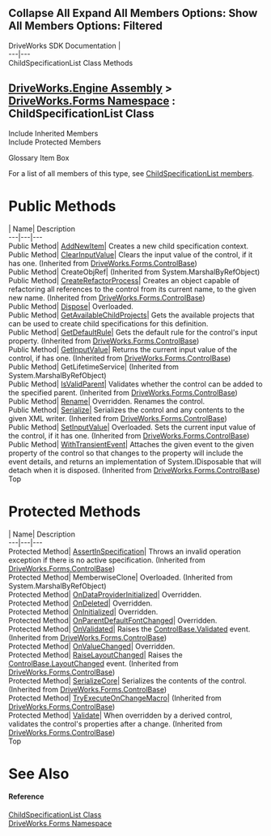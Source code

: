 Collapse All Expand All Members Options: Show All  Members Options: Filtered   
---  
DriveWorks SDK Documentation  |   
---|---  
ChildSpecificationList Class Methods   
  
[DriveWorks.Engine Assembly](topic2156.md) > [DriveWorks.Forms Namespace](topic7266.md) : ChildSpecificationList Class  
---  
  
Include Inherited Members    
Include Protected Members    


Glossary Item Box

For a list of all members of this type, see [ChildSpecificationList members](topic7548.md).

# Public Methods

| Name| Description  
---|---|---  
Public Method| [AddNewItem](topic7555.md)| Creates a new child specification context.   
Public Method| [ClearInputValue](topic7705.md)| Clears the input value of the control, if it has one. (Inherited from [DriveWorks.Forms.ControlBase](topic7698.md))  
Public Method| CreateObjRef|  (Inherited from System.MarshalByRefObject)  
Public Method| [CreateRefactorProcess](topic7706.md)| Creates an object capable of refactoring all references to the control from its current name, to the given new name. (Inherited from [DriveWorks.Forms.ControlBase](topic7698.md))  
Public Method| [Dispose](topic7556.md)| Overloaded.   
Public Method| [GetAvailableChildProjects](topic7559.md)| Gets the available projects that can be used to create child specifications for this definition.   
Public Method| [GetDefaultRule](topic7707.md)| Gets the default rule for the control's input property. (Inherited from [DriveWorks.Forms.ControlBase](topic7698.md))  
Public Method| [GetInputValue](topic7708.md)| Returns the current input value of the control, if has one. (Inherited from [DriveWorks.Forms.ControlBase](topic7698.md))  
Public Method| GetLifetimeService|  (Inherited from System.MarshalByRefObject)  
Public Method| [IsValidParent](topic7709.md)| Validates whether the control can be added to the specified parent. (Inherited from [DriveWorks.Forms.ControlBase](topic7698.md))  
Public Method| [Rename](topic7565.md)| Overridden. Renames the control.   
Public Method| [Serialize](topic7718.md)| Serializes the control and any contents to the given XML writer. (Inherited from [DriveWorks.Forms.ControlBase](topic7698.md))  
Public Method| [SetInputValue](topic7720.md)| Overloaded. Sets the current input value of the control, if it has one. (Inherited from [DriveWorks.Forms.ControlBase](topic7698.md))  
Public Method| [WithTransientEvent](topic7725.md)| Attaches the given event to the given property of the control so that changes to the property will include the event details, and returns an implementation of System.IDisposable that will detach when it is disposed. (Inherited from [DriveWorks.Forms.ControlBase](topic7698.md))  
Top

# Protected Methods

| Name| Description  
---|---|---  
Protected Method| [AssertInSpecification](topic7704.md)| Throws an invalid operation exception if there is no active specification. (Inherited from [DriveWorks.Forms.ControlBase](topic7698.md))  
Protected Method| MemberwiseClone| Overloaded. (Inherited from System.MarshalByRefObject)  
Protected Method| [OnDataProviderInitialized](topic7560.md)| Overridden.   
Protected Method| [OnDeleted](topic7561.md)| Overridden.   
Protected Method| [OnInitialized](topic7562.md)| Overridden.   
Protected Method| [OnParentDefaultFontChanged](topic7563.md)| Overridden.   
Protected Method| [OnValidated](topic7714.md)| Raises the [ControlBase.Validated](topic7764.md) event. (Inherited from [DriveWorks.Forms.ControlBase](topic7698.md))  
Protected Method| [OnValueChanged](topic7564.md)| Overridden.   
Protected Method| [RaiseLayoutChanged](topic7716.md)| Raises the [ControlBase.LayoutChanged](topic7761.md) event. (Inherited from [DriveWorks.Forms.ControlBase](topic7698.md))  
Protected Method| [SerializeCore](topic7719.md)| Serializes the contents of the control. (Inherited from [DriveWorks.Forms.ControlBase](topic7698.md))  
Protected Method| [TryExecuteOnChangeMacro](topic7723.md)|  (Inherited from [DriveWorks.Forms.ControlBase](topic7698.md))  
Protected Method| [Validate](topic7724.md)| When overridden by a derived control, validates the control's properties after a change. (Inherited from [DriveWorks.Forms.ControlBase](topic7698.md))  
Top

# See Also

#### Reference

[ChildSpecificationList Class](topic7547.md)   
[DriveWorks.Forms Namespace](topic7266.md)


